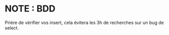 # NOTE : BDD
Prière de vérifier vos insert, cela évitera les 3h de recherches sur un bug de select.

